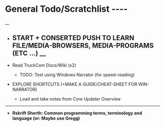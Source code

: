 # General Todo/Scratchlist ----
__

- ## **START + CONSERTED PUSH TO LEARN FILE/MEDIA-BROWSERS, MEDIA-PROGRAMS (ETC ...)**  __

- Read TruckCom Docs/Wiki (x2)
  - TODO: Test using Windows Narrator (for speed-reading)
- EXPLORE SHORTCUTS (+MAKE A GUIDE/CHEAT-SHEET FOR WIN-NARRATOR)
  - Load and take notes from Core Updater Overview
----
- **Rskrift Shorth: Common programming terms, terminology and language (or: Maybe use Gregg)**